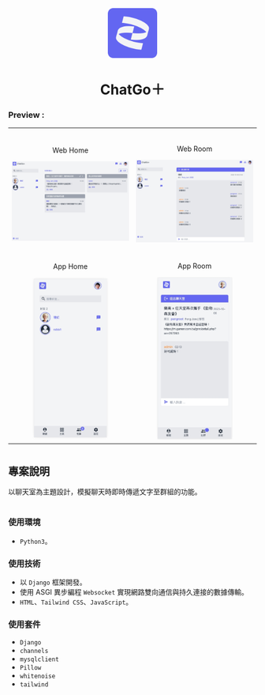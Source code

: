 
<div align="center">
<img width="20%" src="./assets/logo.png">

# ChatGo＋
</div>

###  Preview :

<table width="100%"> 
<tr>
<td width="50%">      
&nbsp; 
<br>
<p align="center">
  Web Home
</p>
<img src="./assets/web-Home.jpg">
</td> 
<td width="50%">
<br>
<p align="center">
  Web Room 
</p>
<img src="./assets/Web-chat.jpg">
</td>
</tr>
<tr>
<td width="50%">      
&nbsp; 
<br>
<p align="center">
  App Home
</p>
<center>
<img src="./assets/app-Home.jpg" width='65%'>
</center>
</td> 
<td width="50%">
<br>
<p align="center">
  App Room 
</p>
<center>
<img src="./assets/App-chat.jpg" width='65%'>
</center>
</td>
</tr>
</table>

#

## 專案說明
以聊天室為主題設計，模擬聊天時即時傳遞文字至群組的功能。

#
### 使用環境
- `Python3`。

### 使用技術
- 以 `Django` 框架開發。
- 使用 ASGI 異步編程 `Websocket` 實現網路雙向通信與持久連接的數據傳輸。
- `HTML`、`Tailwind CSS`、`JavaScript`。


### 使用套件
- `Django`
- `channels`
- `mysqlclient`
- `Pillow`
- `whitenoise`
- `tailwind`
